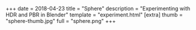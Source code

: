 +++
date = 2018-04-23
title = "Sphere"
description = "Experimenting with HDR and PBR in Blender"
template = "experiment.html"
[extra]
thumb = "sphere-thumb.jpg"
full = "sphere.png"
+++